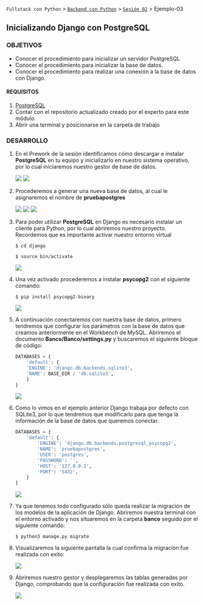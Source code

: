 `Fullstack con Python` > [`Backend con Python`](../../Readme.md) > [`Sesión 02`](../Readme.md) > Ejemplo-03

## Inicializando Django con PostgreSQL

### OBJETIVOS
- Conocer el procedimiento para inicializar un servidor PostgreSQL
- Conocer el procedimiento para inicializar la base de datos.
- Conocer el procedimiento para realizar una conexión a la base de datos con Django.

#### REQUISITOS
1. [PostgreSQL](https://www.postgresql.org)
1. Contar con el repositorio actualizado creado por el experto para este módulo.
1. Abrir una terminal y posicionarse en la carpeta de trabajo

### DESARROLLO
1. En el Prework de la sesión identificamos cómo descargar e instalar __PostgreSQL__ en tu equipo y inicializarlo en nuestro sistema operativo, por lo cual iniciaremos nuestro gestor de base de datos.
	
	![](img/1.png)
	![](img/2.png)

2. Procederemos a generar una nueva base de datos, al cual le asignaremos el nombre de __pruebapostgres__

	![](img/3.png)
	![](img/4.png)
	![](img/5.png)

	

4. Para poder utilizar __PostgreSQL__ en Django es necesario instalar un cliente para Python, por lo cual abriremos nuestro proyecto. Recordemos que es importante activar nuestro entorno virtual

	```console
   $ cd django
   ```
   ```console
   $ source bin/activate
   ```
   
	![](img/6.png)
	
   
6. Una vez activado procederemos a instalar __psycopg2__ con el siguiente comando:

	```console
   $ pip install psycopg2-binary
   ```
   
   ![](img/7.png)
   
7. A continuación conectaremos con nuestra base de datos, primero tendremos que configurar los parámetros con la base de datos que creamos anteriormente en el Workbench de MySQL. Abriremos el documento __Banco/Banco/settings.py__ y buscaremos el siguiente bloque de código:

	```python
   DATABASES = {
    	'default': {
        'ENGINE': 'django.db.backends.sqlite3',
        'NAME': BASE_DIR / 'db.sqlite3',
    	}
	}
   ```
   
   ![](img/8.png)
   
8. Como lo vimos en el ejemplo anterior Django trabaja por defecto con SQLite3, por lo que tendremos que modificarlo para que tenga la información de la base de datos que queremos conectar.

	```python
   DATABASES = {
        'default': {
            'ENGINE': 'django.db.backends.postgresql_psycopg2',
            'NAME': 'pruebapostgres',
            'USER': 'postgres',
            'PASSWORD': '',
            'HOST': '127.0.0.1',
            'PORT': '5432',
        }
    }
   ```
   
   ![](img/9.png)
   
9. Ya que tenemos todo configurado sólo queda realizar la migración de los modelos de la aplicación de Django. Abriremos nuestra terminal con el entorno activado y nos situaremos en la carpeta __banco__ seguido por el siguiente comando: 

	```console
   $ python3 manage.py migrate
   ```
   
10. Visualizaremos la siguiente pantalla la cual confirma la migración fue realizada con exito:

 	 ![](img/10.png)
 	 
11. Abriremos nuestro gestor y desplegaremos las tablas generadas por Django, comprobando que la configuración fue realizada con exito.

	![](img/11.png)
 


	

